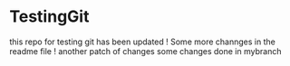 # TestingGit
this repo for testing git has been updated !
Some more channges in the readme file ! another patch of changes
some changes done in mybranch

